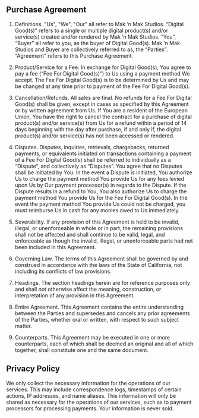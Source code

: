 ## Purchase Agreement

1. Definitions. "Us", "We", "Our" all refer to Mak ’n Mak Studios. “Digital Good(s)” refers to a single or multiple digital product(s) and/or service(s) created and/or rendered by Mak ’n Mak Studios. “You”, “Buyer” all refer to you, as the buyer of Digital Good(s). Mak ’n Mak Studios and Buyer are collectively referred to as, the “Parties”. “Agreement” refers to this Purchase Agreement.

2. Product/Service for a Fee. In exchange for Digital Good(s), You agree to pay a fee (“Fee For Digital Good(s)”) to Us using a payment method We accept. The Fee For Digital Good(s) is to be determined by Us and may be changed at any time prior to payment of the Fee For Digital Good(s).

3. Cancellation/Refunds. All sales are final. No refunds for a Fee For Digital Good(s) shall be given, except in cases as specified by this Agreement or by written agreement from Us. If You are a resident of the European Union, You have the right to cancel the contract for a purchase of digital product(s) and/or service(s) from Us for a refund within a period of 14 days beginning with the day after purchase, if and only if, the digital product(s) and/or service(s) has not been accessed or rendered.

4. Disputes. Disputes, inquiries, retrievals, chargebacks, returned payments, or equivalents initiated on transactions containing a payment of a Fee For Digital Good(s) shall be referred to individually as a “Dispute”, and collectively as “Disputes”. You agree that no Disputes shall be initiated by You. In the event a Dispute is initiated, You authorize Us to charge the payment method You provide Us for any fees levied upon Us by Our payment processor(s) in regards to the Dispute. If the Dispute results in a refund to You, You also authorize Us to charge the payment method You provide Us for the Fee For Digital Good(s). In the event the payment method You provide Us could not be charged, you must reimburse Us in cash for any monies owed to Us immediately.

5. Severability. If any provision of this Agreement is held to be invalid, illegal, or unenforceable in whole or in part, the remaining provisions shall not be affected and shall continue to be valid, legal, and enforceable as though the invalid, illegal, or unenforceable parts had not been included in this Agreement.

6. Governing Law. The terms of this Agreement shall be governed by and construed in accordance with the laws of the State of California, not including its conflicts of law provisions.

7. Headings. The section headings herein are for reference purposes only and shall not otherwise affect the meaning, construction, or interpretation of any provision in this Agreement.

8. Entire Agreement. This Agreement contains the entire understanding between the Parties and supersedes and cancels any prior agreements of the Parties, whether oral or written, with respect to such subject matter.

9. Counterparts. This Agreement may be executed in one or more counterparts, each of which shall be deemed an original and all of which together, shall constitute one and the same document.

## Privacy Policy

We only collect the necessary information for the operations of our services. This may include correspondence logs, timestamps of certain actions, IP addresses, and name aliases. This information will only be shared as necessary for the operations of our services, such as to payment processors for processing payments. Your information is never sold.
